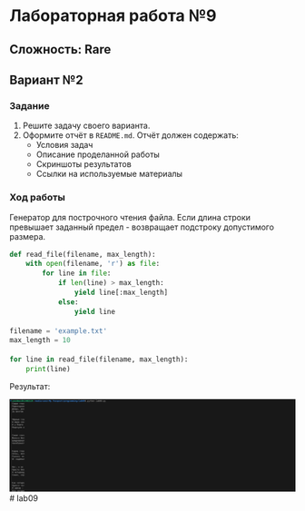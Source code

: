 # Лабораторная работа №9
## Сложность: Rare
## Вариант №2
### Задание
1. Решите задачу своего варианта.
2. Оформите отчёт в `README.md`. Отчёт должен содержать:
    - Условия задач
    - Описание проделанной работы
    - Скриншоты результатов
    - Ссылки на используемые материалы
### Ход работы
Генератор для построчного чтения файла. Если длина строки превышает заданный предел - возвращает подстроку допустимого размера.

```python
def read_file(filename, max_length):
    with open(filename, 'r') as file:
        for line in file:
            if len(line) > max_length:
                yield line[:max_length]
            else:
                yield line

filename = 'example.txt'
max_length = 10

for line in read_file(filename, max_length):
    print(line)
```

Результат:

![Alt text](Term_1.png)# lab09

